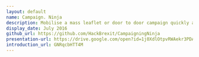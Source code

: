 ```yaml
---
layout: default
name: Campaign. Ninja
description: Mobilise a mass leaflet or door to door campaign quickly and easily
display_date: July 2016
github_url: https://github.com/HackBrexit/CampaigningNinja
presentation-url: https://drive.google.com/open?id=1j0XdlOtpvRWAekr3PDATntDzMaonIs39VzxitAPlqmE
introduction_url: GNRqcbHTT4M
---
```

